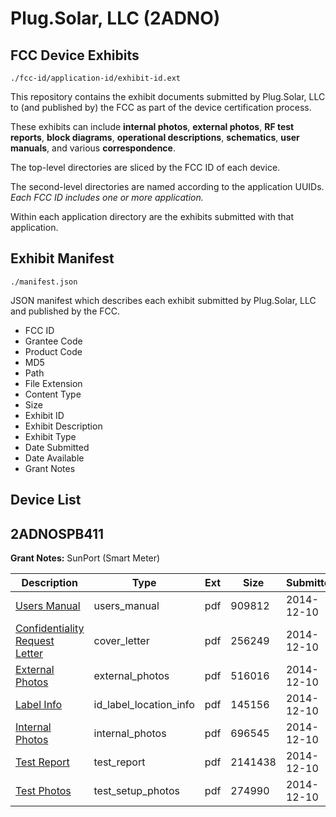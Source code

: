 # Plug.Solar, LLC (2ADNO)
## FCC Device Exhibits

```
./fcc-id/application-id/exhibit-id.ext
```

This repository contains the exhibit documents submitted by Plug.Solar, LLC to (and published by) the FCC as part of the device certification process.

These exhibits can include **internal photos**, **external photos**, **RF test reports**, **block diagrams**, **operational descriptions**, **schematics**, **user manuals**, and various **correspondence**.

The top-level directories are sliced by the FCC ID of each device.

The second-level directories are named according to the application UUIDs. *Each FCC ID includes one or more application.*

Within each application directory are the exhibits submitted with that application. 

## Exhibit Manifest

```
./manifest.json
```

JSON manifest which describes each exhibit submitted by Plug.Solar, LLC and published by the FCC.

- FCC ID
- Grantee Code
- Product Code
- MD5
- Path
- File Extension
- Content Type
- Size
- Exhibit ID
- Exhibit Description
- Exhibit Type
- Date Submitted
- Date Available
- Grant Notes

## Device List
## 2ADNOSPB411
**Grant Notes:** SunPort (Smart Meter)

| Description | Type | Ext | Size | Submitted | Available |
| ----------- | ---- | --- | ---- | --------- | --------- |
| [Users Manual](2ADNOSPB411/d120d0bad87e1e2239133b0d744ae93d/2468226.pdf) | users_manual | pdf | 909812 | 2014-12-10 | 2014-12-10 |
| [Confidentiality Request Letter](2ADNOSPB411/d120d0bad87e1e2239133b0d744ae93d/2468220.pdf) | cover_letter | pdf | 256249 | 2014-12-10 | 2014-12-10 |
| [External Photos](2ADNOSPB411/d120d0bad87e1e2239133b0d744ae93d/2468221.pdf) | external_photos | pdf | 516016 | 2014-12-10 | 2014-12-10 |
| [Label Info](2ADNOSPB411/d120d0bad87e1e2239133b0d744ae93d/2468222.pdf) | id_label_location_info | pdf | 145156 | 2014-12-10 | 2014-12-10 |
| [Internal Photos](2ADNOSPB411/d120d0bad87e1e2239133b0d744ae93d/2468224.pdf) | internal_photos | pdf | 696545 | 2014-12-10 | 2014-12-10 |
| [Test Report](2ADNOSPB411/d120d0bad87e1e2239133b0d744ae93d/2468223.pdf) | test_report | pdf | 2141438 | 2014-12-10 | 2014-12-10 |
| [Test Photos](2ADNOSPB411/d120d0bad87e1e2239133b0d744ae93d/2468225.pdf) | test_setup_photos | pdf | 274990 | 2014-12-10 | 2014-12-10 |
